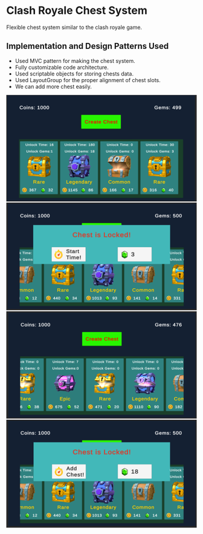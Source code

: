 # Clash Royale Chest System
Flexible chest system similar to the clash royale game.

## Implementation and Design Patterns Used
- Used MVC pattern for making the chest system.
- Fully customizable code architecture.
- Used scriptable objects for storing chests data.
- Used LayoutGroup for the proper alignment of chest slots.
- We can add more chest easily.

![](Images/1.png)
![](Images/3.png)
![](Images/2.png)
![](Images/4.png)
